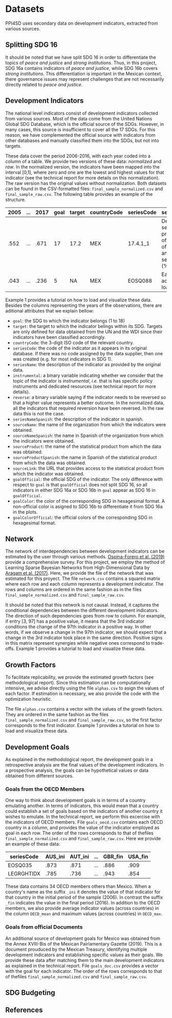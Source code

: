 # Datasets

PPI4SD uses secondary data on development indicators, extracted from various sources.

## Splitting SDG 16
It should be noted that we have split SDG 16 in order to differentiate the topics of *peace and justice* and *strong institutions*. Thus, in this project, SDG 16a contains indicators of *peace and justice*, while SDG 16b covers *strong institutions*. This differentiation is important in the Mexican context, there governance issues may represent challenges that are not necessarily directly related to *peace and justice*.

## Development Indicators
The national level indicators consist of development indicators collected from various sources. Most of the data come from the United Nations Global SDG Database, which is the official source of the SDGs. However, in many cases, this source is insufficient to cover all the 17 SDGs. For this reason, we have complemented the official source with indicators from other databases and manually classified them into the SDGs, but not into targets.

These data cover the period 2006-2016, with each year coded into a column of a table. We provide two versions of these data: *normalized* and *raw*. In the normalized version, the indicators have been mapped into the interval [0,1], where zero and one are the lowest and highest values for that indicator (see the technical report for more details on this normalization). The raw version has the original values without normalization. Both datasets can be found in the CSV-formatted files: `final_sample_normalized.csv` and `final_sample_raw.csv`. The following table provides an example of the structure.

| 2005 | ... | 2017 | goal | target | countryCode | seriesCode | seriesName | instrumental | reverse |
| --- | --- | --- | --- | --- | --- | --- | --- | --- | --- |
| .552 | ... | .671 | 17 | 17.2 | MEX | 17.4.1_1 | Debt service as a proportion of exports of goods and services (%) | 1 | 1 |
| .043 | ... | .236 | 5 | NA | MEX | EOSQ088 | Ease of access to loans | 1 | 1 |

Example 1 provides a tutorial on how to load and visualize these data. Besides the columns representing the years of the observations, there are aditional attributes that we explain bellow:

* `goal`: the SDG to which the indicator belongs (1 to 18)
* `target`: the target to which the indicator belings within its SDG. Targets are only defined for data obtained from the UN and the WDI since their indicators have been classified accordingly.
* `countryCode`: the 3-digit ISO code of the relevant country.
* `seriesCode`: the code of the indicator as it appears in its original database. If there was no code assigned by the data supplier, then one was created (e.g. for most indicators in SDG 1).
* `seriesName`: the description of the indicator as provided by the original data.
* `instrumental`: a binary variable indicating whether we consider that the topic of the indicator is *instrumental*, *i.e.* that is has specific policy instruments and dedicated resources (see technical report for more details).
* `reverse`: a binary variable saying if the indicator needs to be reversed so that a higher value represents a better outcome. In the normalized data, all the indicators that required reversion have been reversed. In the raw data this is not the case.
* `seriesNameSpanish`: the description of the indicator in spanish.
* `sourceName`: the name of the organization from which the indicators were obtained.
* `sourceNameSpanish`: the name in Spanish of the organization from which the indicators were obtained.
* `sourceProduct`: the name of the statistical product from which the data was obtained.
* `sourceProductSpanish`: the name in Spanish of the statistical product from which the data was obtained.
* `sourceLink`: the URL that provides access to the statistical product from which the indicator was obtained.
* `goalOfficial`: the official SDG of the indicator. The only difference with respect to `goal` is that `goalOfficial` does not split SDG 16, so all indicators in either SDG 16a or SDG 16b in `goal` appear as SDG 16 in `goalOfficial`.
* `goalColor`: the color of the corresponding SDG in hexagesimal format. A non-official color is asigned to SDG 16b to differentiate it from SDG 16a in the plots.
* `goalColorOfficial`: the official colors of the corresponding SDG in hexagesimal format.

## Network
The network of interdependencies between development indicators can be estimated by the user through various methods. [Ospina-Forero et al. (2019)](http://dx.doi.org/10.2139/ssrn.3385362) provide a comprehensive survey. For this project, we employ the method of Learning Sparse Bayesian Networks from High-Dimensional Data by [Aragam et al. (2017)](https://github.com/itsrainingdata/sparsebn). Here, we provide the file of the network that was estimated for this proyect. The file `network.csv` contains a squared matrix where each row and each column represents a development indicator. The rows and columns are ordered in the same fashion as in the files `final_sample_normalized.csv` and `final_sample_raw.csv`.

It should be noted that this network is not causal. Instead, it captures the conditional dependencies between the different development indicators. The direction of such dependencies goes from row to column. For example, if entry [3, 97] has a positive value, it means that the 3rd indicator conditions the change of the 97th indicator in a positive way. In other words, if we observe a change in the 97th indicator, we should expect that a change in the 3rd indicator took place in the same direction. Positive signs in this matrix represent synergies while negative ones correspond to trade-offs. Example 1 provides a tutorial to load and visualize these data.

## Growth Factors
To facilitate replicability, we provide the estimated growth factors (see methodological report). Since this estimation can be computationally intensive, we advise directly using the file `alphas.csv` to asign the values of each factor. If estimation is necessary, we also provide the code with the optimization heuristic.

The file `alphas.csv` contains a vector with the values of the growth factors. They are ordered in the same fashion as the files `final_sample_normalized.csv` and `final_sample_raw.csv`, so the first factor corresponds to the first indicator. Example 1 provides a tutorial on how to load and visualiza these data.

## Development Goals
As explained in the methodological report, the development goals in a retrospective analysis are the final values of the development indicators. In a prospective analysis, the goals can be hypothetical values or data obtained from different sources. 

### Goals from the OECD Members
One way to think about development goals is in terms of a country emulating another. In terms of indicators, this would mean that a country could establish a set of goals based on the indicators of another country it wishes to emulate. In the technical report, we perform this excercise with the indicators of OECD members. File `goals_oecd.csv` contains each OECD country in a column, and provides the value of the indicator employed as goal in each row. The order of the rows corresponds to that of thefiles `final_sample_normalized.csv` and `final_sample_raw.csv`. Here we provide an example of these data:

| seriesCode | AUS_ini | AUT_ini | ... | GBR_fin | USA_fin |
| --- | --- | --- | --- | --- | --- |
| EOSQ035 | .873 | .871 | ... | .886 | .909 |
| LEGRGHTIDX | .785 | .736 | ... | .943 | .854 |

These data contains 34 OECD members others than Mexico. When a country's name as the suffix `_ini` it denotes the value of that indicator for that country in the initial period of the sample (2006). In contrast the suffix `_fin` indicates the value in the final period (2016). In addition to the OECD members, we also provide average indicator values (across countries) in the column `OECD_mean` and maximum values (across countries) in `OECD_max`.

### Goals from official Documents
An additional source of development goals for Mexico was obtained from the Annex XVIII-Bis of the Mexican Pairlamentary Gazette (2019). This is a document prouduced by the Mexican Treasury, identifying multiple development indicators and establishing specific values as their goals. We provide these data after matching them to the main development indicators as explained in the technical report. File `goals_doc.csv` provides a vector with the goal for each indicator. The order of the rows corresponds to that of thefiles `final_sample_normalized.csv` and `final_sample_raw.csv`.


## SDG Budgeting


## References




